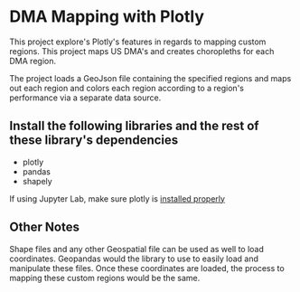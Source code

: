 # DMA Mapping with Plotly

This project explore's Plotly's features in regards to mapping custom regions. This project maps US DMA's and creates choropleths for each DMA region.

The project loads a GeoJson file containing the specified regions and maps out each region and colors each region according to a region's performance via a separate data source.

## Install the following libraries and the rest of these library's dependencies

* plotly
* pandas
* shapely

If using Jupyter Lab, make sure plotly is [installed properly](https://github.com/plotly/plotly.py#jupyterlab-support-python-35)

## Other Notes

Shape files and any other Geospatial file can be used as well to load coordinates. Geopandas would the library to use to easily load and manipulate these files. Once these coordinates are loaded, the process to mapping these custom regions would be the same.

